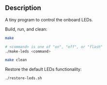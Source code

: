 ## Description

A tiny program to control the onboard LEDs.

Build, run, and clean:

```sh
make

# <command> is one of "on", "off", or "flash"
./make-leds <command>

make clean
```

Restore the default LEDs functionality:

```sh
./restore-leds.sh
```
